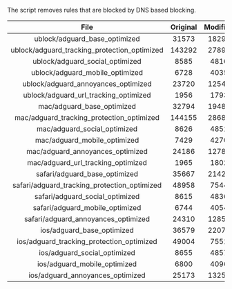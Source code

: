 The script removes rules that are blocked by DNS based blocking.


| File | Original | Modified |
|:----:|:-----:|:-----:|
| ublock/adguard_base_optimized | 31573 | 18296 |
| ublock/adguard_tracking_protection_optimized | 143292 | 27898 |
| ublock/adguard_social_optimized | 8585 | 4816 |
| ublock/adguard_mobile_optimized | 6728 | 4035 |
| ublock/adguard_annoyances_optimized | 23720 | 12541 |
| ublock/adguard_url_tracking_optimized | 1956 | 1793 |
| mac/adguard_base_optimized | 32794 | 19483 |
| mac/adguard_tracking_protection_optimized | 144155 | 28681 |
| mac/adguard_social_optimized | 8626 | 4851 |
| mac/adguard_mobile_optimized | 7429 | 4270 |
| mac/adguard_annoyances_optimized | 24186 | 12783 |
| mac/adguard_url_tracking_optimized | 1965 | 1802 |
| safari/adguard_base_optimized | 35667 | 21429 |
| safari/adguard_tracking_protection_optimized | 48958 | 7544 |
| safari/adguard_social_optimized | 8615 | 4836 |
| safari/adguard_mobile_optimized | 6744 | 4054 |
| safari/adguard_annoyances_optimized | 24310 | 12856 |
| ios/adguard_base_optimized | 36579 | 22072 |
| ios/adguard_tracking_protection_optimized | 49004 | 7551 |
| ios/adguard_social_optimized | 8655 | 4857 |
| ios/adguard_mobile_optimized | 6800 | 4096 |
| ios/adguard_annoyances_optimized | 25173 | 13251 |